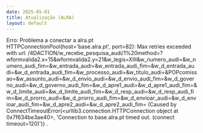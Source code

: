 ```yaml
---
date: 2025-05-01
title: Atualização (ALRA)
layout: default
---
```

Erro: Problema a conectar a alra.pt
HTTPConnectionPool(host='base.alra.pt', port=82): Max retries exceeded with url: /4DACTION/w_recebe_pesquisa_audi/1%20method=?wformvalida2.x=15&wformvalida2.y=21&w_legis=XIII&w_numero_audi=&w_numero_audi_fim=&w_entrada_audi=&w_entrada_audi_fim=&w_d_entrada_audi=&w_d_entrada_audi_fim=&w_processo_audi=&w_titulo_audi=&POPcomissao=&w_assunto_audi=&w_d_envio_audi=&w_d_envio_audi_fim=&w_d_governo_audi=&w_d_governo_audi_fim=&w_d_apre1_audi=&w_d_apre1_audi_fim=&w_d_limite_audi=&w_d_limite_audi_fim=&w_d_resp_audi=&w_d_resp_audi_fim=&w_d_prorro_audi=&w_d_prorro_audi_fim=&w_d_envioar_audi=&w_d_envioar_audi_fim=&w_d_apre2_audi=&w_d_apre2_audi_fim= (Caused by ConnectTimeoutError(<urllib3.connection.HTTPConnection object at 0x7f634be3ae40>, 'Connection to base.alra.pt timed out. (connect timeout=120)'))
.
